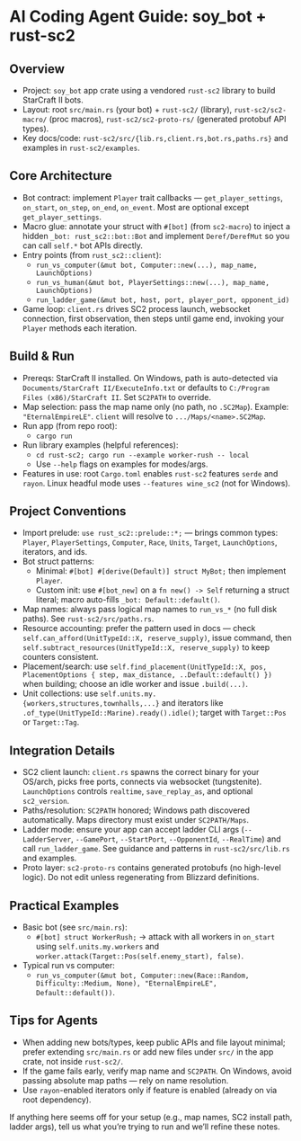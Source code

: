 # AI Coding Agent Guide: soy_bot + rust-sc2

## Overview
- Project: `soy_bot` app crate using a vendored `rust-sc2` library to build StarCraft II bots.
- Layout: root `src/main.rs` (your bot) + `rust-sc2/` (library), `rust-sc2/sc2-macro/` (proc macros), `rust-sc2/sc2-proto-rs/` (generated protobuf API types).
- Key docs/code: `rust-sc2/src/{lib.rs,client.rs,bot.rs,paths.rs}` and examples in `rust-sc2/examples`.

## Core Architecture
- Bot contract: implement `Player` trait callbacks — `get_player_settings`, `on_start`, `on_step`, `on_end`, `on_event`. Most are optional except `get_player_settings`.
- Macro glue: annotate your struct with `#[bot]` (from `sc2-macro`) to inject a hidden `_bot: rust_sc2::bot::Bot` and implement `Deref/DerefMut` so you can call `self.*` bot APIs directly.
- Entry points (from `rust_sc2::client`):
  - `run_vs_computer(&mut bot, Computer::new(...), map_name, LaunchOptions)`
  - `run_vs_human(&mut bot, PlayerSettings::new(...), map_name, LaunchOptions)`
  - `run_ladder_game(&mut bot, host, port, player_port, opponent_id)`
- Game loop: `client.rs` drives SC2 process launch, websocket connection, first observation, then steps until game end, invoking your `Player` methods each iteration.

## Build & Run
- Prereqs: StarCraft II installed. On Windows, path is auto-detected via `Documents/StarCraft II/ExecuteInfo.txt` or defaults to `C:/Program Files (x86)/StarCraft II`. Set `SC2PATH` to override.
- Map selection: pass the map name only (no path, no `.SC2Map`). Example: `"EternalEmpireLE"`. `client` will resolve to `.../Maps/<name>.SC2Map`.
- Run app (from repo root):
  - `cargo run`
- Run library examples (helpful references):
  - `cd rust-sc2; cargo run --example worker-rush -- local`
  - Use `--help` flags on examples for modes/args.
- Features in use: root `Cargo.toml` enables `rust-sc2` features `serde` and `rayon`. Linux headful mode uses `--features wine_sc2` (not for Windows).

## Project Conventions
- Import prelude: `use rust_sc2::prelude::*;` — brings common types: `Player`, `PlayerSettings`, `Computer`, `Race`, `Units`, `Target`, `LaunchOptions`, iterators, and ids.
- Bot struct patterns:
  - Minimal: `#[bot] #[derive(Default)] struct MyBot;` then implement `Player`.
  - Custom init: use `#[bot_new]` on a `fn new() -> Self` returning a struct literal; macro auto-fills `_bot: Default::default()`.
- Map names: always pass logical map names to `run_vs_*` (no full disk paths). See `rust-sc2/src/paths.rs`.
- Resource accounting: prefer the pattern used in docs — check `self.can_afford(UnitTypeId::X, reserve_supply)`, issue command, then `self.subtract_resources(UnitTypeId::X, reserve_supply)` to keep counters consistent.
- Placement/search: use `self.find_placement(UnitTypeId::X, pos, PlacementOptions { step, max_distance, ..Default::default() })` when building; choose an idle worker and issue `.build(...)`.
- Unit collections: use `self.units.my.{workers,structures,townhalls,...}` and iterators like `.of_type(UnitTypeId::Marine).ready().idle()`; target with `Target::Pos` or `Target::Tag`.

## Integration Details
- SC2 client launch: `client.rs` spawns the correct binary for your OS/arch, picks free ports, connects via websocket (tungstenite). `LaunchOptions` controls `realtime`, `save_replay_as`, and optional `sc2_version`.
- Paths/resolution: `SC2PATH` honored; Windows path discovered automatically. Maps directory must exist under `SC2PATH/Maps`.
- Ladder mode: ensure your app can accept ladder CLI args (`--LadderServer`, `--GamePort`, `--StartPort`, `--OpponentId`, `--RealTime`) and call `run_ladder_game`. See guidance and patterns in `rust-sc2/src/lib.rs` and examples.
- Proto layer: `sc2-proto-rs` contains generated protobufs (no high-level logic). Do not edit unless regenerating from Blizzard definitions.

## Practical Examples
- Basic bot (see `src/main.rs`):
  - `#[bot] struct WorkerRush;` -> attack with all workers in `on_start` using `self.units.my.workers` and `worker.attack(Target::Pos(self.enemy_start), false)`.
- Typical run vs computer:
  - `run_vs_computer(&mut bot, Computer::new(Race::Random, Difficulty::Medium, None), "EternalEmpireLE", Default::default())`.

## Tips for Agents
- When adding new bots/types, keep public APIs and file layout minimal; prefer extending `src/main.rs` or add new files under `src/` in the app crate, not inside `rust-sc2/`.
- If the game fails early, verify map name and `SC2PATH`. On Windows, avoid passing absolute map paths — rely on name resolution.
- Use `rayon`-enabled iterators only if feature is enabled (already on via root dependency).

If anything here seems off for your setup (e.g., map names, SC2 install path, ladder args), tell us what you’re trying to run and we’ll refine these notes.
